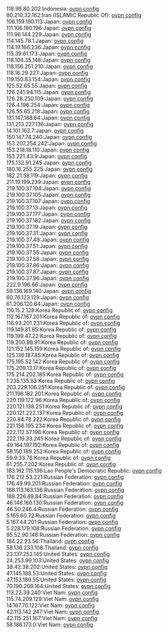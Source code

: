 118.99.80.202:Indonesia: [ovpn config](vpn/118_99_80_202.ovpn)  
80.210.32.162:Iran (ISLAMIC Republic Of): [ovpn config](vpn/80_210_32_162.ovpn)  
106.159.180.113:Japan: [ovpn config](vpn/106_159_180_113.ovpn)  
111.106.180.196:Japan: [ovpn config](vpn/111_106_180_196.ovpn)  
111.96.144.229:Japan: [ovpn config](vpn/111_96_144_229.ovpn)  
114.145.78.1:Japan: [ovpn config](vpn/114_145_78_1.ovpn)  
114.19.166.236:Japan: [ovpn config](vpn/114_19_166_236.ovpn)  
115.39.61.173:Japan: [ovpn config](vpn/115_39_61_173.ovpn)  
118.104.35.148:Japan: [ovpn config](vpn/118_104_35_148.ovpn)  
118.156.251.210:Japan: [ovpn config](vpn/118_156_251_210.ovpn)  
118.16.29.227:Japan: [ovpn config](vpn/118_16_29_227.ovpn)  
119.150.83.154:Japan: [ovpn config](vpn/119_150_83_154.ovpn)  
125.52.65.55:Japan: [ovpn config](vpn/125_52_65_55.ovpn)  
126.241.94.115:Japan: [ovpn config](vpn/126_241_94_115.ovpn)  
126.28.250.109:Japan: [ovpn config](vpn/126_28_250_109.ovpn)  
126.4.196.254:Japan: [ovpn config](vpn/126_4_196_254.ovpn)  
126.55.65.218:Japan: [ovpn config](vpn/126_55_65_218.ovpn)  
131.147.188.64:Japan: [ovpn config](vpn/131_147_188_64.ovpn)  
131.213.227.136:Japan: [ovpn config](vpn/131_213_227_136.ovpn)  
14.101.163.7:Japan: [ovpn config](vpn/14_101_163_7.ovpn)  
150.147.74.240:Japan: [ovpn config](vpn/150_147_74_240.ovpn)  
153.207.254.242:Japan: [ovpn config](vpn/153_207_254_242.ovpn)  
153.218.18.110:Japan: [ovpn config](vpn/153_218_18_110.ovpn)  
153.221.43.9:Japan: [ovpn config](vpn/153_221_43_9.ovpn)  
175.132.91.245:Japan: [ovpn config](vpn/175_132_91_245.ovpn)  
180.16.255.225:Japan: [ovpn config](vpn/180_16_255_225.ovpn)  
182.21.58.119:Japan: [ovpn config](vpn/182_21_58_119.ovpn)  
211.19.199.239:Japan: [ovpn config](vpn/211_19_199_239.ovpn)  
219.100.37.104:Japan: [ovpn config](vpn/219_100_37_104.ovpn)  
219.100.37.105:Japan: [ovpn config](vpn/219_100_37_105.ovpn)  
219.100.37.107:Japan: [ovpn config](vpn/219_100_37_107.ovpn)  
219.100.37.13:Japan: [ovpn config](vpn/219_100_37_13.ovpn)  
219.100.37.177:Japan: [ovpn config](vpn/219_100_37_177.ovpn)  
219.100.37.182:Japan: [ovpn config](vpn/219_100_37_182.ovpn)  
219.100.37.19:Japan: [ovpn config](vpn/219_100_37_19.ovpn)  
219.100.37.31:Japan: [ovpn config](vpn/219_100_37_31.ovpn)  
219.100.37.49:Japan: [ovpn config](vpn/219_100_37_49.ovpn)  
219.100.37.51:Japan: [ovpn config](vpn/219_100_37_51.ovpn)  
219.100.37.55:Japan: [ovpn config](vpn/219_100_37_55.ovpn)  
219.100.37.58:Japan: [ovpn config](vpn/219_100_37_58.ovpn)  
219.100.37.86:Japan: [ovpn config](vpn/219_100_37_86.ovpn)  
219.100.37.87:Japan: [ovpn config](vpn/219_100_37_87.ovpn)  
219.100.37.96:Japan: [ovpn config](vpn/219_100_37_96.ovpn)  
222.9.196.66:Japan: [ovpn config](vpn/222_9_196_66.ovpn)  
59.136.169.140:Japan: [ovpn config](vpn/59_136_169_140.ovpn)  
60.76.123.129:Japan: [ovpn config](vpn/60_76_123_129.ovpn)  
61.206.120.64:Japan: [ovpn config](vpn/61_206_120_64.ovpn)  
110.15.2.128:Korea Republic of: [ovpn config](vpn/110_15_2_128.ovpn)  
112.167.167.201:Korea Republic of: [ovpn config](vpn/112_167_167_201.ovpn)  
116.93.201.231:Korea Republic of: [ovpn config](vpn/116_93_201_231.ovpn)  
119.149.81.85:Korea Republic of: [ovpn config](vpn/119_149_81_85.ovpn)  
119.199.47.22:Korea Republic of: [ovpn config](vpn/119_199_47_22.ovpn)  
119.200.98.91:Korea Republic of: [ovpn config](vpn/119_200_98_91.ovpn)  
121.152.145.159:Korea Republic of: [ovpn config](vpn/121_152_145_159.ovpn)  
125.136.187.85:Korea Republic of: [ovpn config](vpn/125_136_187_85.ovpn)  
175.195.52.142:Korea Republic of: [ovpn config](vpn/175_195_52_142.ovpn)  
175.209.13.17:Korea Republic of: [ovpn config](vpn/175_209_13_17.ovpn)  
175.214.202.185:Korea Republic of: [ovpn config](vpn/175_214_202_185.ovpn)  
1.235.135.83:Korea Republic of: [ovpn config](vpn/1_235_135_83.ovpn)  
203.229.106.251:Korea Republic of: [ovpn config](vpn/203_229_106_251.ovpn)  
211.196.182.201:Korea Republic of: [ovpn config](vpn/211_196_182_201.ovpn)  
220.119.172.96:Korea Republic of: [ovpn config](vpn/220_119_172_96.ovpn)  
220.121.138.251:Korea Republic of: [ovpn config](vpn/220_121_138_251.ovpn)  
220.121.222.137:Korea Republic of: [ovpn config](vpn/220_121_222_137.ovpn)  
220.84.78.222:Korea Republic of: [ovpn config](vpn/220_84_78_222.ovpn)  
221.156.195.234:Korea Republic of: [ovpn config](vpn/221_156_195_234.ovpn)  
222.112.57.196:Korea Republic of: [ovpn config](vpn/222_112_57_196.ovpn)  
222.119.33.245:Korea Republic of: [ovpn config](vpn/222_119_33_245.ovpn)  
49.164.197.192:Korea Republic of: [ovpn config](vpn/49_164_197_192.ovpn)  
58.150.189.252:Korea Republic of: [ovpn config](vpn/58_150_189_252.ovpn)  
59.9.33.76:Korea Republic of: [ovpn config](vpn/59_9_33_76.ovpn)  
61.255.7.202:Korea Republic of: [ovpn config](vpn/61_255_7_202.ovpn)  
183.182.115.136:Lao People's Democratic Republic: [ovpn config](vpn/183_182_115_136.ovpn)  
176.212.53.221:Russian Federation: [ovpn config](vpn/176_212_53_221.ovpn)  
176.49.99.201:Russian Federation: [ovpn config](vpn/176_49_99_201.ovpn)  
188.113.163.136:Russian Federation: [ovpn config](vpn/188_113_163_136.ovpn)  
188.226.89.84:Russian Federation: [ovpn config](vpn/188_226_89_84.ovpn)  
46.146.160.130:Russian Federation: [ovpn config](vpn/46_146_160_130.ovpn)  
46.50.246.4:Russian Federation: [ovpn config](vpn/46_50_246_4.ovpn)  
5.165.60.72:Russian Federation: [ovpn config](vpn/5_165_60_72.ovpn)  
5.167.44.201:Russian Federation: [ovpn config](vpn/5_167_44_201.ovpn)  
5.228.179.108:Russian Federation: [ovpn config](vpn/5_228_179_108.ovpn)  
95.52.90.146:Russian Federation: [ovpn config](vpn/95_52_90_146.ovpn)  
184.22.23.56:Thailand: [ovpn config](vpn/184_22_23_56.ovpn)  
58.136.233.108:Thailand: [ovpn config](vpn/58_136_233_108.ovpn)  
23.137.253.145:United States: [ovpn config](vpn/23_137_253_145.ovpn)  
24.253.99.103:United States: [ovpn config](vpn/24_253_99_103.ovpn)  
38.42.38.202:United States: [ovpn config](vpn/38_42_38_202.ovpn)  
47.145.188.53:United States: [ovpn config](vpn/47_145_188_53.ovpn)  
47.153.189.55:United States: [ovpn config](vpn/47_153_189_55.ovpn)  
70.190.209.164:United States: [ovpn config](vpn/70_190_209_164.ovpn)  
113.22.39.240:Viet Nam: [ovpn config](vpn/113_22_39_240.ovpn)  
115.74.209.129:Viet Nam: [ovpn config](vpn/115_74_209_129.ovpn)  
14.167.70.122:Viet Nam: [ovpn config](vpn/14_167_70_122.ovpn)  
42.113.142.247:Viet Nam: [ovpn config](vpn/42_113_142_247.ovpn)  
42.115.251.167:Viet Nam: [ovpn config](vpn/42_115_251_167.ovpn)  
58.186.173.0:Viet Nam: [ovpn config](vpn/58_186_173_0.ovpn)  
